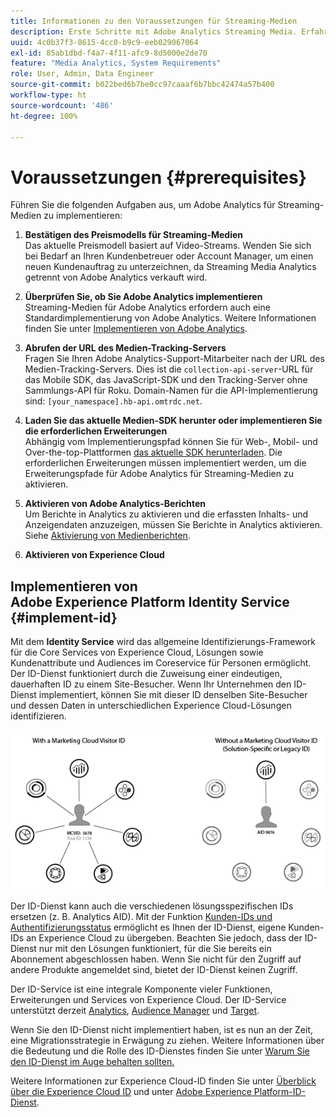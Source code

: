 ```yaml
---
title: Informationen zu den Voraussetzungen für Streaming-Medien
description: Erste Schritte mit Adobe Analytics Streaming Media. Erfahren Sie, was Sie zur Implementierung von Adobe Analytics für Streaming-Medien benötigen.
uuid: 4c0b37f3-8615-4cc0-b9c9-eeb029067064
exl-id: 85ab1dbd-f4a7-4f11-afc9-8d5000e2de70
feature: "Media Analytics, System Requirements"
role: User, Admin, Data Engineer
source-git-commit: b022bed6b7be0cc97caaaf6b7bbc42474a57b400
workflow-type: ht
source-wordcount: '486'
ht-degree: 100%

---
```


# Voraussetzungen {#prerequisites}

Führen Sie die folgenden Aufgaben aus, um Adobe Analytics für Streaming-Medien zu implementieren:

1. **Bestätigen des Preismodells für Streaming-Medien**<br>
Das aktuelle Preismodell basiert auf Video-Streams. Wenden Sie sich bei Bedarf an Ihren Kundenbetreuer oder Account Manager, um einen neuen Kundenauftrag zu unterzeichnen, da Streaming Media Analytics getrennt von Adobe Analytics verkauft wird.

1. **Überprüfen Sie, ob Sie Adobe Analytics implementieren**<br>
Streaming-Medien für Adobe Analytics erfordern auch eine Standardimplementierung von Adobe Analytics. Weitere Informationen finden Sie unter [Implementieren von Adobe Analytics](https://experienceleague.adobe.com/docs/analytics/implementation/home.html?lang=de).

1. **Abrufen der URL des Medien-Tracking-Servers**<br>
Fragen Sie Ihren Adobe Analytics-Support-Mitarbeiter nach der URL des Medien-Tracking-Servers. Dies ist die 
`collection-api-server`-URL für das Mobile SDK, das JavaScript-SDK und den Tracking-Server ohne Sammlungs-API für Roku. Domain-Namen für die API-Implementierung sind: `[your_namespace].hb-api.omtrdc.net`.

1. **Laden Sie das aktuelle Medien-SDK herunter oder implementieren Sie die erforderlichen Erweiterungen**<br>
Abhängig vom Implementierungspfad können Sie für Web-, Mobil- und Over-the-top-Plattformen [das aktuelle SDK herunterladen](download-sdks.md). Die erforderlichen Erweiterungen müssen implementiert werden, um die Erweiterungspfade für Adobe Analytics für Streaming-Medien zu aktivieren.

1. **Aktivieren von Adobe Analytics-Berichten**<br>
Um Berichte in Analytics zu aktivieren und die erfassten Inhalts- und Anzeigendaten anzuzeigen, müssen Sie Berichte in Analytics aktivieren. Siehe [Aktivierung von Medienberichten](/help/reporting/media-reports-enable.md).

1. **Aktivieren von Experience Cloud**<br>


## Implementieren von Adobe Experience Platform Identity Service {#implement-id}

Mit dem **Identity Service** wird das allgemeine Identifizierungs-Framework für die Core Services von Experience Cloud, Lösungen sowie Kundenattribute und Audiences im Coreservice für Personen ermöglicht. Der ID-Dienst funktioniert durch die Zuweisung einer eindeutigen, dauerhaften ID zu einem Site-Besucher. Wenn Ihr Unternehmen den ID-Dienst implementiert, können Sie mit dieser ID denselben Site-Besucher und dessen Daten in unterschiedlichen Experience Cloud-Lösungen identifizieren.

![Grafik des ID-Services](assets/mc_id_service_graphic.png)

Der ID-Dienst kann auch die verschiedenen lösungsspezifischen IDs ersetzen (z. B. Analytics AID). Mit der Funktion [Kunden-IDs und Authentifizierungsstatus](https://experienceleague.adobe.com/docs/id-service/using/reference/authenticated-state.html?lang=de) ermöglicht es Ihnen der ID-Dienst, eigene Kunden-IDs an Experience Cloud zu übergeben. Beachten Sie jedoch, dass der ID-Dienst nur mit den Lösungen funktioniert, für die Sie bereits ein Abonnement abgeschlossen haben. Wenn Sie nicht für den Zugriff auf andere Produkte angemeldet sind, bietet der ID-Dienst keinen Zugriff.

Der ID-Service ist eine integrale Komponente vieler Funktionen, Erweiterungen und Services von Experience Cloud. Der ID-Service unterstützt derzeit [Analytics](https://www.adobe.com/de/marketing-cloud/web-analytics.html), [Audience Manager](https://www.adobe.com/de/marketing-cloud/data-management-platform.html) und [Target](https://www.adobe.com/de/marketing-cloud/testing-targeting.html).

Wenn Sie den ID-Dienst nicht implementiert haben, ist es nun an der Zeit, eine Migrationsstrategie in Erwägung zu ziehen. Weitere Informationen über die Bedeutung und die Rolle des ID-Dienstes finden Sie unter [Warum Sie den ID-Dienst im Auge behalten sollten.](https://theblog.adobe.com/why-new-adobe-marketing-cloud-id-service-should-be-on-your-radar/)

Weitere Informationen zur Experience Cloud-ID finden Sie unter [Überblick über die Experience Cloud ID](https://experienceleague.adobe.com/docs/id-service/using/intro/overview.html?lang=de) und unter [Adobe Experience Platform-ID-Dienst](https://experienceleague.adobe.com/docs/id-service/using/home.html?lang=de).

